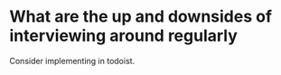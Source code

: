 # What are the up and downsides of interviewing around regularly




Consider implementing in todoist.

<!-- #p1 #service -->

<!-- {BearID:A3808232-C39D-4239-A523-4B9907F1D796-2468-000004481657C0FF} -->
